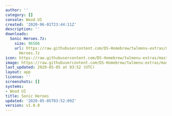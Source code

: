 ```yaml
---
author: ''
category: []
console: Wood UI
created: '2020-06-01T23:44:11Z'
description: ''
downloads:
  Sonic Heroes.7z:
    size: 96506
    url: https://raw.githubusercontent.com/DS-Homebrew/twlmenu-extras/master/_nds/TWiLightMenu/akmenu/themes/Sonic
      Heroes.7z
icon: https://raw.githubusercontent.com/DS-Homebrew/twlmenu-extras/master/_nds/TWiLightMenu/akmenu/themes/meta/Sonic%20Heroes/icon.png
image: https://raw.githubusercontent.com/DS-Homebrew/twlmenu-extras/master/_nds/TWiLightMenu/akmenu/themes/meta/Sonic%20Heroes/icon.png
last_updated: 2020-05-05 at 03:52 (UTC)
layout: app
license: ''
screenshots: []
systems:
- Wood UI
title: Sonic Heroes
updated: '2020-05-05T03:52:09Z'
version: v1.0.0
---
```

